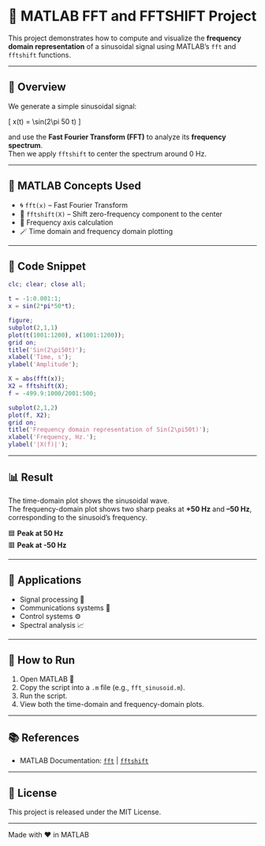 # 🧮 MATLAB FFT and FFTSHIFT Project

This project demonstrates how to compute and visualize the **frequency domain representation** of a sinusoidal signal using MATLAB’s `fft` and `fftshift` functions.

---

## 📌 **Overview**

We generate a simple sinusoidal signal:

\[ x(t) = \sin(2\pi 50 t) \]

and use the **Fast Fourier Transform (FFT)** to analyze its **frequency spectrum**.  
Then we apply `fftshift` to center the spectrum around 0 Hz.

---

## 🧰 **MATLAB Concepts Used**
- 🌀 `fft(x)` – Fast Fourier Transform  
- 🔁 `fftshift(X)` – Shift zero-frequency component to the center  
- 🧭 Frequency axis calculation  
- 🪄 Time domain and frequency domain plotting

---

## 🧪 **Code Snippet**

```matlab
clc; clear; close all;

t = -1:0.001:1;
x = sin(2*pi*50*t);

figure;
subplot(2,1,1)
plot(t(1001:1200), x(1001:1200));
grid on;
title('Sin(2\pi50t)');
xlabel('Time, s');
ylabel('Amplitude');

X = abs(fft(x));
X2 = fftshift(X);
f = -499.9:1000/2001:500;

subplot(2,1,2)
plot(f, X2);
grid on;
title('Frequency domain representation of Sin(2\pi50t)');
xlabel('Frequency, Hz.');
ylabel('|X(f)|');
```

---

## 📊 **Result**

The time-domain plot shows the sinusoidal wave.  
The frequency-domain plot shows two sharp peaks at **+50 Hz** and **–50 Hz**, corresponding to the sinusoid’s frequency.

🟦 **Peak at 50 Hz**  
🟥 **Peak at -50 Hz**

---

## 🧭 **Applications**
- Signal processing 🧠  
- Communications systems 📡  
- Control systems ⚙️  
- Spectral analysis 📈

---

## 📎 **How to Run**
1. Open MATLAB 🧮
2. Copy the script into a `.m` file (e.g., `fft_sinusoid.m`).
3. Run the script.
4. View both the time-domain and frequency-domain plots.

---

## 📚 **References**
- MATLAB Documentation: [`fft`](https://www.mathworks.com/help/matlab/ref/fft.html) | [`fftshift`](https://www.mathworks.com/help/matlab/ref/fftshift.html)

---

## 📝 License
This project is released under the MIT License.

---

Made with ❤️ in MATLAB
